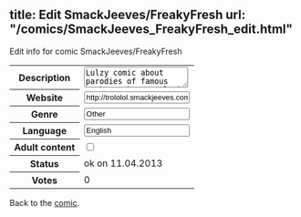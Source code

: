 title: Edit SmackJeeves/FreakyFresh
url: "/comics/SmackJeeves_FreakyFresh_edit.html"
---
Edit info for comic SmackJeeves/FreakyFresh

<form name="comic" action="http://gaepostmail.appengine.com/comic" name="post">
<table class="comicinfo">
<tr>
<th>Description</th><td><textarea name="description">Lulzy comic about parodies of famous works such as: -Black Butler/Kuroshitsuji. -Alice in Wonderland. Contains crack/lame jokes/profanity/Minty Fresh STORIES: Dat Butler (Ongoing) - A story about a cake addict and his butler. Alive in Wonderland (Ongoing) - A story about a kid who tries to find his way out of Wonderland. MFMMD (On Hold) - A beautiful love story with Minty as a love interest.</textarea></td>
</tr>
<tr>
<th>Website</th><td><input type="text" name="url" value="http://trololol.smackjeeves.com/comics/"/></td>
</tr>
<tr>
<th>Genre</th><td><input type="text" name="genre" value="Other"/></td>
</tr>
<tr>
<th>Language</th><td><input type="text" name="language" value="English"/></td>
</tr>
<tr>
<th>Adult content</th><td><input type="checkbox" name="adult" value="adult" /></td>
</tr>
<tr>
<th>Status</th><td>ok on 11.04.2013</td>
</tr>
<tr>
<th>Votes</th><td>0</div></td>
</tr>
</table>
</form>

Back to the [comic](/comics/SmackJeeves_FreakyFresh.html).
